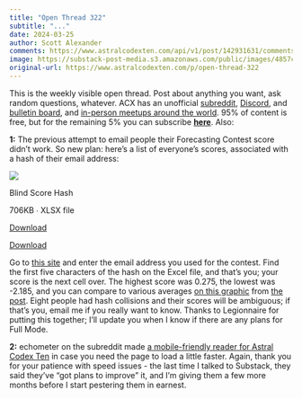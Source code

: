 ```yaml
---
title: "Open Thread 322"
subtitle: "..."
date: 2024-03-25
author: Scott Alexander
comments: https://www.astralcodexten.com/api/v1/post/142931631/comments?&all_comments=true
image: https://substack-post-media.s3.amazonaws.com/public/images/4857cabe-1133-4d46-9803-423396935383_251x255.png
original-url: https://www.astralcodexten.com/p/open-thread-322
---
```

This is the weekly visible open thread. Post about anything you want, ask random questions, whatever. ACX has an unofficial [subreddit](https://www.reddit.com/r/slatestarcodex/), [Discord](https://discord.gg/RTKtdut), and [bulletin board](https://www.datasecretslox.com/index.php), and [in-person meetups around the world](https://www.lesswrong.com/community?filters%5B0%5D=SSC). 95% of content is free, but for the remaining 5% you can subscribe **[here](https://astralcodexten.substack.com/subscribe?)**. Also:

**1:** The previous attempt to email people their Forecasting Contest score didn’t work. So new plan: here’s a list of everyone’s scores, associated with a hash of their email address:

![](https://substackcdn.com/image/fetch/f_auto,q_auto:good,fl_progressive:steep/https%3A%2F%2Fsubstack.com%2Fimg%2Fattachment_icon.svg)

Blind Score Hash

706KB ∙ XLSX file

[Download](https://www.astralcodexten.com/api/v1/file/6fe73d7f-91f2-478b-ab5b-96383d681510.xlsx)

[Download](https://www.astralcodexten.com/api/v1/file/6fe73d7f-91f2-478b-ab5b-96383d681510.xlsx)

Go to [this site](https://emn178.github.io/online-tools/sha256.html) and enter the email address you used for the contest. Find the first five characters of the hash on the Excel file, and that’s you; your score is the next cell over. The highest score was 0.275, the lowest was -2.185, and you can compare to various averages [on this graphic](https://substackcdn.com/image/fetch/f_auto,q_auto:good,fl_progressive:steep/https%3A%2F%2Fsubstack-post-media.s3.amazonaws.com%2Fpublic%2Fimages%2F14b48344-51fa-4a5d-bb06-c0f52c5ebd9c_720x468.png) from [the post](/p/who-predicted-2023). Eight people had hash collisions and their scores will be ambiguous; if that’s you, email me if you really want to know. Thanks to Legionnaire for putting this together; I’ll update you when I know if there are any plans for Full Mode.

**2:** echometer on the subreddit made [a mobile-friendly reader for Astral Codex Ten](https://www.reddit.com/r/slatestarcodex/comments/1bhoozm/i_made_a_mobilefriendly_fast_reader_for_astral/) in case you need the page to load a little faster. Again, thank you for your patience with speed issues - the last time I talked to Substack, they said they’ve “got plans to improve” it, and I’m giving them a few more months before I start pestering them in earnest. 

